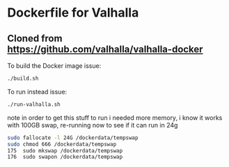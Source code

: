 # Dockerfile for Valhalla
Cloned from https://github.com/valhalla/valhalla-docker
---


To build the Docker image issue:

```sh
./build.sh
```

To run instead issue:

```sh
./run-valhalla.sh
```

note in order to get this stuff to run i needed more memory, i know it works with 100GB swap, re-running now to see if it can run in 24g
```sh
sudo fallocate -l 24G /dockerdata/tempswap
sudo chmod 666 /dockerdata/tempswap
175  sudo mkswap /dockerdata/tempswap
176  sudo swapon /dockerdata/tempswap
```
